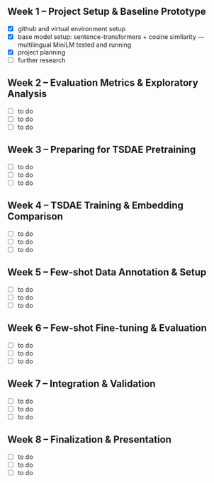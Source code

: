 ## Week 1 – Project Setup & Baseline Prototype

- [x] github and virtual environment setup
- [x] base model setup: sentence-transformers + cosine similarity — multilingual MiniLM tested and running
- [x] project planning
- [ ] further research 

## Week 2 – Evaluation Metrics & Exploratory Analysis

- [ ] to do
- [ ] to do 
- [ ] to do

## Week 3 – Preparing for TSDAE Pretraining

- [ ] to do
- [ ] to do
- [ ] to do

## Week 4 – TSDAE Training & Embedding Comparison

- [ ] to do
- [ ] to do
- [ ] to do

## Week 5 – Few-shot Data Annotation & Setup

- [ ] to do
- [ ] to do
- [ ] to do

## Week 6 – Few-shot Fine-tuning & Evaluation

- [ ] to do
- [ ] to do
- [ ] to do

## Week 7 – Integration & Validation

- [ ] to do
- [ ] to do
- [ ] to do

## Week 8 – Finalization & Presentation

- [ ] to do
- [ ] to do
- [ ] to do
